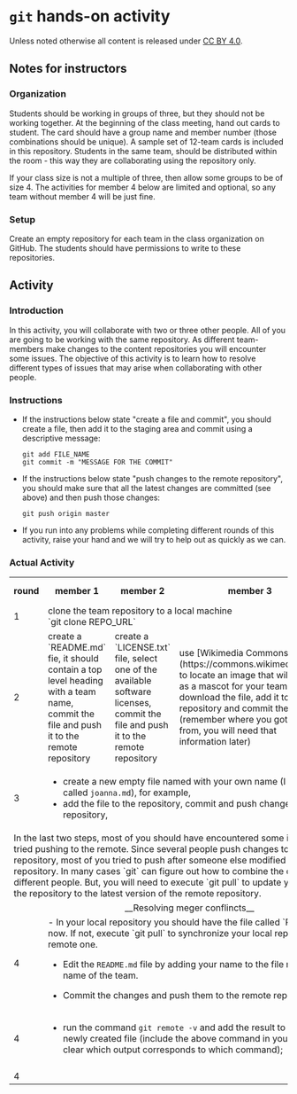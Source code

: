 # `git` hands-on activity


Unless noted otherwise all content is released under [CC BY 4.0](https://creativecommons.org/licenses/by/4.0/).


## Notes for instructors

### Organization

Students should be working in groups of three, but they should not be working together. At the beginning of the class meeting, hand out cards to student. The card should have  a group name and member number (those combinations should be unique). A sample
set of 12-team cards is included in this repository.
Students in the same team, should be distributed within the room - this way they are collaborating using the repository only.

If your class size is not a multiple of three, then allow some groups to be of size 4. The activities for member 4 below are
limited and optional, so any team without member 4 will be just fine.

### Setup

Create an empty repository for each team in the class organization on GitHub. The students should have permissions to write to these repositories.



## Activity

### Introduction
In this activity, you will collaborate with two or three other people. All of you are going
to be working with the same repository.
As different team-members make changes to the content repositories you will encounter some
issues. The objective of this activity is to learn how to resolve different types of issues
that may arise when collaborating with other people.

### Instructions

- If the instructions below state "create a file and commit", you should create a file, then
add it to the staging area and commit using a descriptive message:

  ```
  git add FILE_NAME
  git commit -m "MESSAGE FOR THE COMMIT"
  ```
- If the instructions below state "push changes to the remote repository", you should make sure that all the latest changes are committed (see above) and then push those changes:  

  ```
  git push origin master
  ```

- If you run into any problems while completing different rounds of this activity, raise
your hand and we will try to help out as quickly as we can.

### Actual Activity

<table>
<tr> <th>round</th><th> member 1</th><th>  member 2</th><th>  member 3 </th><th>  member 4 </th> </tr>
<tr>
<td>1 </td>
<td colspan=4>  clone the team repository to a local machine<br>
`git clone REPO_URL` </td>
</tr>
<tr>
<td>2 </td>
<td > create a `README.md` fie, it should contain a top level heading with a team name, commit the file and push it to the remote repository  </td>
<td> create a `LICENSE.txt` file, select one of the available software licenses, commit the file and push it to the remote repository  </td>
<td> use [Wikimedia Commons](https://commons.wikimedia.org/) to locate an image that will serve as a mascot for your team; download the file, add it to the repository and commit the file, (remember where you got the file from, you will need that information later) </td>
<td> </td>
</tr>
<tr>
<td>3 </td>
<td colspan=4>

- create a new empty file named with your own name (I would create a file called `joanna.md`), for example, <br>
- add the file to the repository, commit and push changes to the remote repository,

</td>
</tr>
<tr>

<td colspan=5>
In the last two steps, most of you should have encountered some issues when you tried pushing to the remote.
Since several people push changes to the same repository, most of you tried to push after someone else modified that remote repository. In many cases `git` can figure out how to combine
the changes made by different people. But, you will need to execute `git pull` to update
your local copy of the repository to the latest version of the remote repository.
</td>
</tr>

<tr>
<td colspan=5 align=center>
__Resolving meger conflincts__
</td>
</tr>

<tr>
<td>4 </td>
<td colspan=4>
- In your local repository you should have the file called `README.md` right now. If not,
execute `git pull` to synchronize your local repository with the remote one. <br>

- Edit the `README.md` file by adding your name to the file right below the name of the
team.  <br>

- Commit the changes and push them to the remote repository.  <br>

</td>

</tr>

<tr>
<td>4 </td>
<td colspan=4>

- run the command `git remote -v` and add the result to the body of the newly created file (include the above command in your file so that it is clear which output corresponds to which command);

</td>
</tr>



<tr>
<td> </td>
<td>

</td>
<td>

</td>
<td>

</td>
<td>

</td>

</tr>




<tr>
<td>4 </td>
<td colspan=4>

</td>

</tr>


</table>
